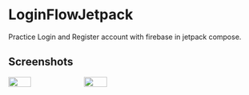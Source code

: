 # LoginFlowJetpack
Practice Login and Register account with firebase in jetpack compose.

## Screenshots

<div style="display: flex;">
  <img src="![Screenshot-1](https://github.com/codingbloom/LoginFlowJetpack/assets/100596014/6aa7f2d1-a181-48dc-8b8c-74c8d00770cd)
" width=30%>
  <img src="![Screenshot-2](https://github.com/codingbloom/LoginFlowJetpack/assets/100596014/1c86ff9b-f73c-4245-a9a0-2e6549fa7866)
" width=30%>
</div>

